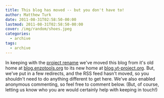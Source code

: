 ```yaml
---
title: This blog has moved -- but you don't have to!
author: Matthew Turk
date: 2011-08-31T02:58:50-00:00
lastmod: 2011-08-31T02:58:50-00:00
cover: /img/random/shoes.jpeg
categories:
  - archive
tags:
  - archive
---
```

In keeping with the [project
rename](http://blog.yt-project.org/were-now-the-yt-%20project) we've
moved this blog from it's old home at
[blog.enzotools.org](http://blog.enzotools.org) to its new home at
[blog.yt-project.org](http://blog.yt-project.org). But, we've put in a
few redirects, and the RSS feed hasn't moved, so you shouldn't need to
do anything different to get here. We've also enabled anonymous
commenting, so feel free to comment below. (But, of course, letting us
know who you are would certainly help with keeping in touch!)
